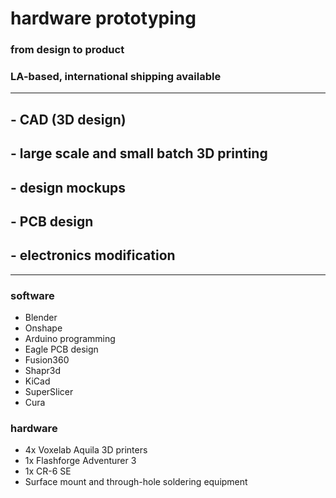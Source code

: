 # hardware prototyping
### from design to product
### LA-based, international shipping available
---
##  - CAD (3D design)
## - large scale and small batch 3D printing
## - design mockups
## - PCB design
## - electronics modification

---

### software
 - Blender
 - Onshape
 - Arduino programming
 - Eagle PCB design 
 - Fusion360
 - Shapr3d
 - KiCad
 - SuperSlicer
 - Cura

### hardware
 - 4x Voxelab Aquila 3D printers
 - 1x Flashforge Adventurer 3 
 - 1x CR-6 SE
 - Surface mount and through-hole soldering equipment
